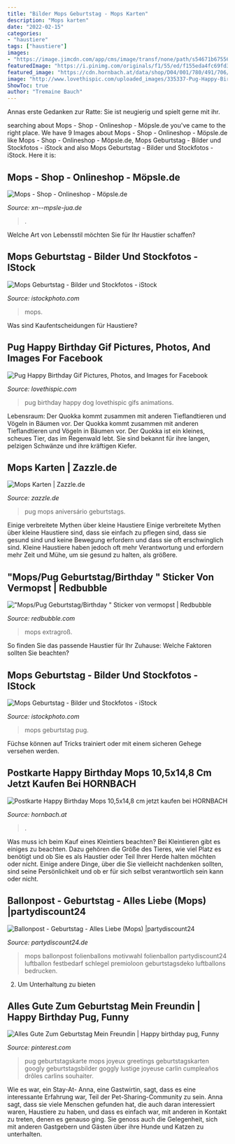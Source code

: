 ```yaml
---
title: "Bilder Mops Geburtstag - Mops Karten"
description: "Mops karten"
date: "2022-02-15"
categories:
- "haustiere"
tags: ["haustiere"]
images:
- "https://image.jimcdn.com/app/cms/image/transf/none/path/s54671b67556a54b0/image/ie342422fffb6c18d/version/1526202685/image.jpg"
featuredImage: "https://i.pinimg.com/originals/f1/55/ed/f155eda4fc69fd3dc763773a91b74aec.jpg"
featured_image: "https://cdn.hornbach.at/data/shop/D04/001/780/491/706/721/DV_8_10226649_01_4c_DE_20191210191410.jpg"
image: "http://www.lovethispic.com/uploaded_images/335337-Pug-Happy-Birthday-Gif.gif"
ShowToc: true
author: "Tremaine Bauch"
---
```



Annas erste Gedanken zur Ratte: Sie ist neugierig und spielt gerne mit ihr.

	

		
searching about Mops - Shop - Onlineshop - Möpsle.de you've came to the right place. We have 9 Images about Mops - Shop - Onlineshop - Möpsle.de like Mops - Shop - Onlineshop - Möpsle.de, Mops Geburtstag - Bilder und Stockfotos - iStock and also Mops Geburtstag - Bilder und Stockfotos - iStock. Here it is:
		
    
## Mops - Shop - Onlineshop - Möpsle.de

<img loading=lazy src="https://image.jimcdn.com/app/cms/image/transf/none/path/s54671b67556a54b0/image/ie342422fffb6c18d/version/1526202685/image.jpg" onerror="this.onerror=null;this.src='https://tse2.mm.bing.net/th?id=OIP.2AUSpu6xqCSXE6cZhwVsnAAAAA&amp;pid=15.1';" alt="Mops - Shop - Onlineshop - Möpsle.de">

_Source: xn--mpsle-jua.de_

>. 

	

Welche Art von Lebensstil möchten Sie für Ihr Haustier schaffen?

    
## Mops Geburtstag - Bilder Und Stockfotos - IStock

<img loading=lazy src="https://media.istockphoto.com/photos/happy-birthday-picture-id144962053?k=6&amp;m=144962053&amp;s=612x612&amp;w=0&amp;h=Fz0Mw_So4WgdylxdpvcDl_bsWmj0d7Vix8cA4Sc-CQ0=" onerror="this.onerror=null;this.src='https://tse4.mm.bing.net/th?id=OIP.L1-vPh_poGDyB48yn6Y7FwAAAA&amp;pid=15.1';" alt="Mops Geburtstag - Bilder und Stockfotos - iStock">

_Source: istockphoto.com_

>mops. 

	

Was sind Kaufentscheidungen für Haustiere?

    
## Pug Happy Birthday Gif Pictures, Photos, And Images For Facebook

<img loading=lazy src="http://www.lovethispic.com/uploaded_images/335337-Pug-Happy-Birthday-Gif.gif" onerror="this.onerror=null;this.src='https://tse2.mm.bing.net/th?id=OIP.jwxuIOSg35TmA6OLWocUMAAAAA&amp;pid=15.1';" alt="Pug Happy Birthday Gif Pictures, Photos, and Images for Facebook">

_Source: lovethispic.com_

>pug birthday happy dog lovethispic gifs animations. 

	

Lebensraum: Der Quokka kommt zusammen mit anderen Tieflandtieren und Vögeln in Bäumen vor.
Der Quokka kommt zusammen mit anderen Tieflandtieren und Vögeln in Bäumen vor. Der Quokka ist ein kleines, scheues Tier, das im Regenwald lebt. Sie sind bekannt für ihre langen, pelzigen Schwänze und ihre kräftigen Kiefer.

    
## Mops Karten | Zazzle.de

<img loading=lazy src="https://rlv.zcache.de/mops_geburtstags_karte_karte-r7417bf69fa704504b3f2d9dbbef045e0_udff0_492.jpg" onerror="this.onerror=null;this.src='https://tse4.mm.bing.net/th?id=OIP.ptkA5Yu8hTwAz0VUSHvWZQHaHa&amp;pid=15.1';" alt="Mops Karten | Zazzle.de">

_Source: zazzle.de_

>pug mops aniversário geburtstags. 

	

Einige verbreitete Mythen über kleine Haustiere
Einige verbreitete Mythen über kleine Haustiere sind, dass sie einfach zu pflegen sind, dass sie gesund sind und keine Bewegung erfordern und dass sie oft erschwinglich sind. Kleine Haustiere haben jedoch oft mehr Verantwortung und erfordern mehr Zeit und Mühe, um sie gesund zu halten, als größere.

    
## &quot;Mops/Pug Geburtstag/Birthday &quot; Sticker Von Vermopst | Redbubble

<img loading=lazy src="https://ih0.redbubble.net/image.344091574.5540/sticker,375x360-bg,ffffff.u2.png" onerror="this.onerror=null;this.src='https://tse2.mm.bing.net/th?id=OIP.1qWrlDDwyYjMUyafXkQregHaHa&amp;pid=15.1';" alt="&quot;Mops/Pug Geburtstag/Birthday &quot; Sticker von vermopst | Redbubble">

_Source: redbubble.com_

>mops extragroß. 

	

So finden Sie das passende Haustier für Ihr Zuhause: Welche Faktoren sollten Sie beachten?

    
## Mops Geburtstag - Bilder Und Stockfotos - IStock

<img loading=lazy src="https://media.istockphoto.com/photos/sweet-grumpy-faced-pug-puppy-dog-with-party-hat-balloons-confetti-and-picture-id680514070?k=6&amp;m=680514070&amp;s=612x612&amp;w=0&amp;h=K7q0XfGPBPyeva8IrRqB1YYdXTxpITU3l5Z34zS6w3A=" onerror="this.onerror=null;this.src='https://tse3.mm.bing.net/th?id=OIP.zBOkMg7WbSFDtWw4IZ_TCwAAAA&amp;pid=15.1';" alt="Mops Geburtstag - Bilder und Stockfotos - iStock">

_Source: istockphoto.com_

>mops geburtstag pug. 

	

Füchse können auf Tricks trainiert oder mit einem sicheren Gehege versehen werden.

    
## Postkarte Happy Birthday Mops 10,5x14,8 Cm Jetzt Kaufen Bei HORNBACH

<img loading=lazy src="https://cdn.hornbach.at/data/shop/D04/001/780/491/706/721/DV_8_10226649_01_4c_DE_20191210191410.jpg" onerror="this.onerror=null;this.src='https://tse1.mm.bing.net/th?id=OIP.qoPlHEB4hGqdS8Da4MIB1QHaF7&amp;pid=15.1';" alt="Postkarte Happy Birthday Mops 10,5x14,8 cm jetzt kaufen bei HORNBACH">

_Source: hornbach.at_

>. 

	

Was muss ich beim Kauf eines Kleintiers beachten?
Bei Kleintieren gibt es einiges zu beachten. Dazu gehören die Größe des Tieres, wie viel Platz es benötigt und ob Sie es als Haustier oder Teil Ihrer Herde halten möchten oder nicht. Einige andere Dinge, über die Sie vielleicht nachdenken sollten, sind seine Persönlichkeit und ob er für sich selbst verantwortlich sein kann oder nicht.

    
## Ballonpost - Geburtstag - Alles Liebe (Mops) |partydiscount24

<img loading=lazy src="https://www.partydiscount24.de/images/thumbnail/produkte/large/Luftballons/Folienballons_Motiv/Geburtstag/Folienballon-Geburtstag-2009.jpg" onerror="this.onerror=null;this.src='https://tse3.mm.bing.net/th?id=OIP.LSrp7cYiXM8HnTLx5RXsfAHaHa&amp;pid=15.1';" alt="Ballonpost - Geburtstag - Alles Liebe (Mops) |partydiscount24">

_Source: partydiscount24.de_

>mops ballonpost folienballons motivwahl folienballon partydiscount24 luftballon festbedarf schlegel premioloon geburtstagsdeko luftballons bedrucken. 

	

2. Um Unterhaltung zu bieten

    
## Alles Gute Zum Geburtstag Mein Freundin | Happy Birthday Pug, Funny

<img loading=lazy src="https://i.pinimg.com/originals/f1/55/ed/f155eda4fc69fd3dc763773a91b74aec.jpg" onerror="this.onerror=null;this.src='https://tse2.mm.bing.net/th?id=OIP.N_gp3_ffYrmKLdw9FXuRxQHaHZ&amp;pid=15.1';" alt="Alles Gute Zum Geburtstag Mein Freundin | Happy birthday pug, Funny">

_Source: pinterest.com_

>pug geburtstagskarte mops joyeux greetings geburtstagskarten googly geburtstagsbilder goggly lustige joyeuse carlin cumpleaños drôles carlins souhaiter. 

	

Wie es war, ein Stay-At-
Anna, eine Gastwirtin, sagt, dass es eine interessante Erfahrung war, Teil der Pet-Sharing-Community zu sein. Anna sagt, dass sie viele Menschen gefunden hat, die auch daran interessiert waren, Haustiere zu haben, und dass es einfach war, mit anderen in Kontakt zu treten, denen es genauso ging. Sie genoss auch die Gelegenheit, sich mit anderen Gastgebern und Gästen über ihre Hunde und Katzen zu unterhalten.

